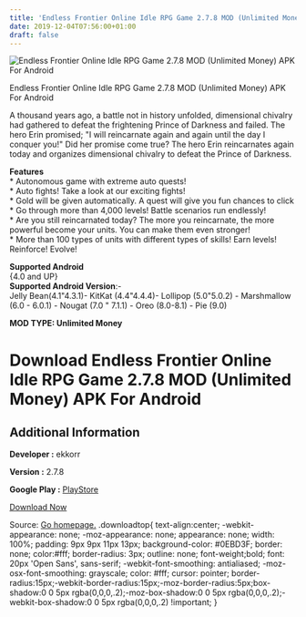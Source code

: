```yaml
---
title: 'Endless Frontier Online Idle RPG Game 2.7.8 MOD (Unlimited Money) APK For Android'
date: 2019-12-04T07:56:00+01:00
draft: false
---
```


![Endless Frontier Online Idle RPG Game 2.7.8 MOD (Unlimited Money) APK For Android](https://i1.wp.com/apkhome.net/wp-content/uploads/2019/12/Endless-Frontier-Online-Idle-RPG-Game-2.7.8-MOD-Unlimited-Money.png "Endless Frontier Online Idle RPG Game 2.7.8 MOD (Unlimited Money) APK For Android")

  

Endless Frontier Online Idle RPG Game 2.7.8 MOD (Unlimited Money) APK For Android

A thousand years ago, a battle not in history unfolded, dimensional chivalry had gathered to defeat the frightening Prince of Darkness and failed. The hero Erin promised; "I will reincarnate again and again until the day I conquer you!" Did her promise come true? The hero Erin reincarnates again today and organizes dimensional chivalry to defeat the Prince of Darkness.

**Features**  
\* Autonomous game with extreme auto quests!  
\* Auto fights! Take a look at our exciting fights!  
\* Gold will be given automatically. A quest will give you fun chances to click  
\* Go through more than 4,000 levels! Battle scenarios run endlessly!  
\* Are you still reincarnated today? The more you reincarnate, the more powerful become your units. You can make them even stronger!  
\* More than 100 types of units with different types of skills! Earn levels! Reinforce! Evolve!

**Supported Android**  
{4.0 and UP}  
**Supported Android Version**:-  
Jelly Bean(4.1"4.3.1)- KitKat (4.4"4.4.4)- Lollipop (5.0"5.0.2) - Marshmallow (6.0 - 6.0.1) - Nougat (7.0 " 7.1.1) - Oreo (8.0-8.1) - Pie (9.0)

**MOD TYPE: Unlimited Money**

Download Endless Frontier Online Idle RPG Game 2.7.8 MOD (Unlimited Money) APK For Android
==========================================================================================

Additional Information
----------------------

**Developer :** ekkorr

**Version :** 2.7.8

**Google Play :** [PlayStore](https://play.google.com/store/apps/details?id=com.ekkorr.endlessfrontier.global)

  

[Download Now](https://store4app.co/post/endless-frontier-online-idle-rpg-game-2-7-8-mod-unlimited-money-apk-for-android_1575384796)

  
Source: [Go homepage.](https://store4app.co/post/endless-frontier-online-idle-rpg-game-2-7-8-mod-unlimited-money-apk-for-android_1575384796) .downloadtop{ text-align:center; -webkit-appearance: none; -moz-appearance: none; appearance: none; width: 100%; padding: 9px 9px 11px 13px; background-color: #0EBD3F; border: none; color:#fff; border-radius: 3px; outline: none; font-weight;bold; font: 20px 'Open Sans', sans-serif; -webkit-font-smoothing: antialiased; -moz-osx-font-smoothing: grayscale; color: #fff; cursor: pointer; border-radius:15px;-webkit-border-radius:15px;-moz-border-radius:5px;box-shadow:0 0 5px rgba(0,0,0,.2);-moz-box-shadow:0 0 5px rgba(0,0,0,.2);-webkit-box-shadow:0 0 5px rgba(0,0,0,.2) !important; }